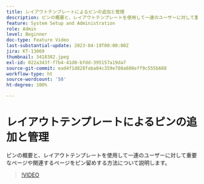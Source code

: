 ```yaml
---
title: レイアウトテンプレートによるピンの追加と管理
description: ピンの概要と、レイアウトテンプレートを使用して一連のユーザーに対して重要なページや関連するページをピン留めする方法について説明します。
feature: System Setup and Administration
role: Admin
level: Beginner
doc-type: Feature Video
last-substantial-update: 2023-04-19T00:00:00Z
jira: KT-13069
thumbnail: 3418382.jpeg
exl-id: 022a343f-f7b4-41d0-bfdd-395157a19da7
source-git-commit: ead4f1d828faba04c359e780a608eff9c555b688
workflow-type: ht
source-wordcount: '58'
ht-degree: 100%

---
```


# レイアウトテンプレートによるピンの追加と管理

ピンの概要と、レイアウトテンプレートを使用して一連のユーザーに対して重要なページや関連するページをピン留めする方法について説明します。

>[!VIDEO](https://video.tv.adobe.com/v/3418382/?quality=12&learn=on)
